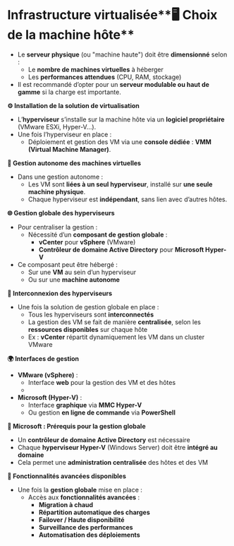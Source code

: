 # Infrastructure virtualisée**🖥️ Choix de la machine hôte**

- Le **serveur physique** (ou "machine haute") doit être **dimensionné** selon :
  - Le **nombre de machines virtuelles** à héberger
  - Les **performances attendues** (CPU, RAM, stockage)
- Il est recommandé d’opter pour un **serveur modulable ou haut de gamme** si la charge est importante.



**⚙️ Installation de la solution de virtualisation**

- L’**hyperviseur** s’installe sur la machine hôte via un **logiciel propriétaire** (VMware ESXi, Hyper-V…).
- Une fois l’hyperviseur en place :
  - Déploiement et gestion des VM via une **console dédiée** : **VMM (Virtual Machine Manager)**.



**👤 Gestion autonome des machines virtuelles**

- Dans une gestion autonome :
  - Les VM sont **liées à un seul hyperviseur**, installé sur **une seule machine physique**.
  - Chaque hyperviseur est **indépendant**, sans lien avec d’autres hôtes.



**🌐 Gestion globale des hyperviseurs**

- Pour centraliser la gestion :
  - Nécessité d’un **composant de gestion globale** :
    - **vCenter** pour **vSphere** (VMware)
    - **Contrôleur de domaine Active Directory** pour **Microsoft Hyper-V**
- Ce composant peut être hébergé :
  - Sur une **VM** au sein d’un hyperviseur
  - Ou sur une **machine autonome**

**🔗 Interconnexion des hyperviseurs**

- Une fois la solution de gestion globale en place :
  - Tous les hyperviseurs sont **interconnectés**
  - La gestion des VM se fait de manière **centralisée**, selon les **ressources disponibles** sur chaque hôte
  - Ex : **vCenter** répartit dynamiquement les VM dans un cluster VMware



**🌍 Interfaces de gestion**

- **VMware (vSphere)** :
  - Interface **web** pour la gestion des VM et des hôtes
  - 
- **Microsoft (Hyper-V)** :
  - Interface **graphique** via **MMC Hyper-V**
  - Ou gestion **en ligne de commande** via **PowerShell**



**🧱 Microsoft : Prérequis pour la gestion globale**

- Un **contrôleur de domaine Active Directory** est nécessaire
- Chaque **hyperviseur Hyper-V** (Windows Server) doit être **intégré au domaine**
- Cela permet une **administration centralisée** des hôtes et des VM



**🚀 Fonctionnalités avancées disponibles**

- Une fois la **gestion globale** mise en place :
  - Accès aux **fonctionnalités avancées** :
    - **Migration à chaud**
    - **Répartition automatique des charges**
    - **Failover / Haute disponibilité**
    - **Surveillance des performances**
    - **Automatisation des déploiements**
